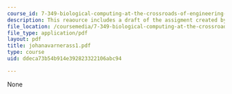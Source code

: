 ```yaml
---
course_id: 7-349-biological-computing-at-the-crossroads-of-engineering-and-science-spring-2005
description: This reaource includes a draft of the assigment created by the student.
file_location: /coursemedia/7-349-biological-computing-at-the-crossroads-of-engineering-and-science-spring-2005/ddeca73b54b914e392823322106abc94_johanavarnerass1.pdf
file_type: application/pdf
layout: pdf
title: johanavarnerass1.pdf
type: course
uid: ddeca73b54b914e392823322106abc94

---
```

None